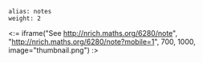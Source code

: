 ````
alias: notes
weight: 2
````

<:= iframe("See http://nrich.maths.org/6280/note", "http://nrich.maths.org/6280/note?mobile=1", 700, 1000, image="thumbnail.png") :>
